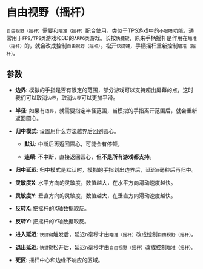 # 自由视野（摇杆）

`自由视野（摇杆）`需要和`瞄准（摇杆）`配合使用，类似于TPS游戏中的`小眼睛`功能，通常用于`FPS/TPS类`游戏和3D的`ARPG类`游戏。长按`快捷键`，原来手柄摇杆是作用在`瞄准（摇杆）`的，就会改成控制`自由视野（摇杆）`。松开`快捷键`，手柄摇杆重新控制`瞄准（摇杆）`。

## 参数

* **边界**: 模拟的手指是否有限定的范围，部分游戏可以支持超出屏幕的点，这时我们可以取消`边界`，取消`边界`可以更加平滑。

* **半径**: 如果有`边界`，就需要指定半径范围，当模拟的手指离开范围后，就会重新返回圆心。

* **归中模式**: 设置用什么方法越界后回到圆心。 

    * **默认**: 中断后再返回圆心，可能会有停顿。

    * **连续**: 不中断，直接返回圆心，但**不是所有游戏都支持**。

* **归中延迟**: 归中模式是默认时，模拟的手指划出边界后，延迟n毫秒后再归中。

* **灵敏度X**: 水平方向的灵敏度，数值越大，在水平方向滑动速度越快。

* **灵敏度Y**: 垂直方向的灵敏度，数值越大，在垂直方向滑动速度越快。

* **反转X**: 把摇杆的X轴数据取反。

* **反转Y**: 把摇杆的Y轴数据取反。

* **进入延迟**: `快捷键`触发后，延迟n毫秒才由`瞄准（摇杆）`改成控制`自由视野（摇杆）`。

* **退出延迟**: `快捷键`松开后，延迟n毫秒才由`自由视野（摇杆）`改成控制`瞄准（摇杆）`。

* **死区**: 摇杆中心和边缘不响应的区域。
